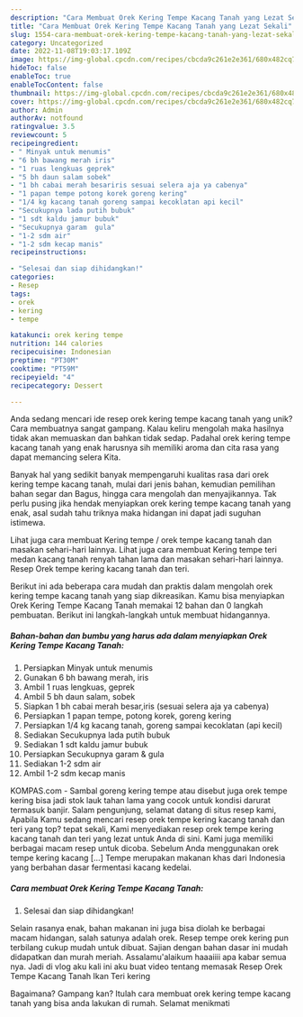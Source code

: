 ```yaml
---
description: "Cara Membuat Orek Kering Tempe Kacang Tanah yang Lezat Sekali"
title: "Cara Membuat Orek Kering Tempe Kacang Tanah yang Lezat Sekali"
slug: 1554-cara-membuat-orek-kering-tempe-kacang-tanah-yang-lezat-sekali
category: Uncategorized
date: 2022-11-08T19:03:17.109Z
image: https://img-global.cpcdn.com/recipes/cbcda9c261e2e361/680x482cq70/orek-kering-tempe-kacang-tanah-foto-resep-utama.jpg
hideToc: false
enableToc: true
enableTocContent: false
thumbnail: https://img-global.cpcdn.com/recipes/cbcda9c261e2e361/680x482cq70/orek-kering-tempe-kacang-tanah-foto-resep-utama.jpg
cover: https://img-global.cpcdn.com/recipes/cbcda9c261e2e361/680x482cq70/orek-kering-tempe-kacang-tanah-foto-resep-utama.jpg
author: Admin
authorAv: notfound
ratingvalue: 3.5
reviewcount: 5
recipeingredient:
- " Minyak untuk menumis"
- "6 bh bawang merah iris"
- "1 ruas lengkuas geprek"
- "5 bh daun salam sobek"
- "1 bh cabai merah besariris sesuai selera aja ya cabenya"
- "1 papan tempe potong korek goreng kering"
- "1/4 kg kacang tanah goreng sampai kecoklatan api kecil"
- "Secukupnya lada putih bubuk"
- "1 sdt kaldu jamur bubuk"
- "Secukupnya garam  gula"
- "1-2 sdm air"
- "1-2 sdm kecap manis"
recipeinstructions:

- "Selesai dan siap dihidangkan!"
categories:
- Resep
tags:
- orek
- kering
- tempe

katakunci: orek kering tempe 
nutrition: 144 calories
recipecuisine: Indonesian
preptime: "PT30M"
cooktime: "PT59M"
recipeyield: "4"
recipecategory: Dessert

---
```





Anda sedang mencari ide resep orek kering tempe kacang tanah yang unik? Cara membuatnya sangat gampang. Kalau keliru mengolah maka hasilnya tidak akan memuaskan dan bahkan tidak sedap. Padahal orek kering tempe kacang tanah yang enak harusnya sih memiliki aroma dan cita rasa yang dapat memancing selera Kita.





Banyak hal yang sedikit banyak mempengaruhi kualitas rasa dari orek kering tempe kacang tanah, mulai dari jenis bahan, kemudian pemilihan bahan segar dan Bagus, hingga cara mengolah dan menyajikannya. Tak perlu pusing jika hendak menyiapkan orek kering tempe kacang tanah yang enak,      asal sudah tahu triknya maka hidangan ini dapat jadi suguhan istimewa.














Lihat juga cara membuat Kering tempe / orek tempe kacang tanah dan masakan sehari-hari lainnya. Lihat juga cara membuat Kering tempe teri medan kacang tanah renyah tahan lama dan masakan sehari-hari lainnya. Resep Orek tempe kering kacang tanah dan teri.






Berikut ini ada beberapa cara mudah dan praktis dalam mengolah orek kering tempe kacang tanah yang siap dikreasikan. Kamu bisa menyiapkan Orek Kering Tempe Kacang Tanah memakai 12 bahan dan 0 langkah pembuatan. Berikut ini langkah-langkah untuk membuat hidangannya.

<!--inarticleads1-->

##### Bahan-bahan dan bumbu yang harus ada dalam menyiapkan Orek Kering Tempe Kacang Tanah:

1. Persiapkan  Minyak untuk menumis
1. Gunakan 6 bh bawang merah, iris
1. Ambil 1 ruas lengkuas, geprek
1. Ambil 5 bh daun salam, sobek
1. Siapkan 1 bh cabai merah besar,iris (sesuai selera aja ya cabenya)
1. Persiapkan 1 papan tempe, potong korek, goreng kering
1. Persiapkan 1/4 kg kacang tanah, goreng sampai kecoklatan (api kecil)
1. Sediakan Secukupnya lada putih bubuk
1. Sediakan 1 sdt kaldu jamur bubuk
1. Persiapkan Secukupnya garam &amp; gula
1. Sediakan 1-2 sdm air
1. Ambil 1-2 sdm kecap manis


KOMPAS.com - Sambal goreng kering tempe atau disebut juga orek tempe kering bisa jadi stok lauk tahan lama yang cocok untuk kondisi darurat termasuk banjir. Salam pengunjung, selamat datang di situs resep kami, Apabila Kamu sedang mencari resep orek tempe kering kacang tanah dan teri yang top? tepat sekali, Kami menyediakan resep orek tempe kering kacang tanah dan teri yang lezat untuk Anda di sini. Kami juga memiliki berbagai macam resep untuk dicoba. Sebelum Anda menggunakan orek tempe kering kacang […] Tempe merupakan makanan khas dari Indonesia yang berbahan dasar fermentasi kacang kedelai. 

<!--inarticleads2-->

##### Cara membuat Orek Kering Tempe Kacang Tanah:


1. Selesai dan siap dihidangkan!

Selain rasanya enak, bahan makanan ini juga bisa diolah ke berbagai macam hidangan, salah satunya adalah orek. Resep tempe orek kering pun terbilang cukup mudah untuk dibuat. Sajian dengan bahan dasar ini mudah didapatkan dan murah meriah. Assalamu&#39;alaikum haaaiiii apa kabar semua nya. Jadi di vlog aku kali ini aku buat video tentang memasak Resep Orek Tempe Kacang Tanah Ikan Teri kering 

Bagaimana? Gampang kan? Itulah cara membuat orek kering tempe kacang tanah yang bisa anda lakukan di rumah. Selamat menikmati
